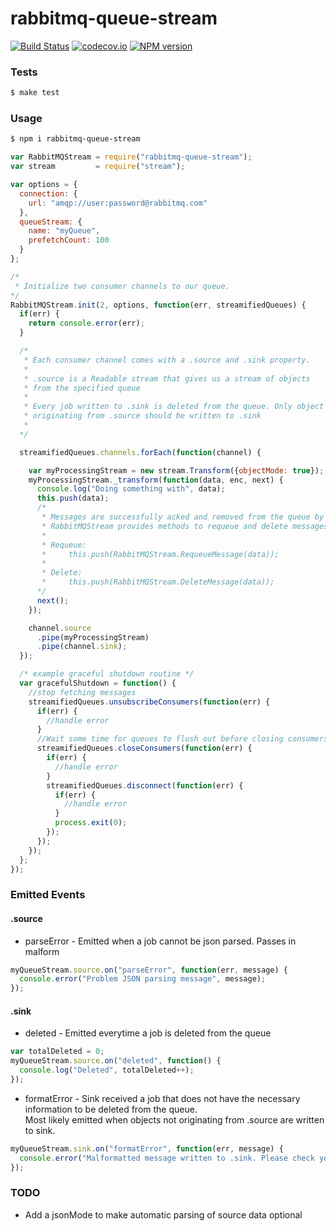 # rabbitmq-queue-stream
[![Build Status](https://travis-ci.org/classdojo/rabbitmq-queue-stream.svg?branch=master)](https://travis-ci.org/classdojo/rabbitmq-queue-stream)
[![codecov.io](https://codecov.io/github/classdojo/rabbitmq-queue-stream/coverage.svg?branch=master)](https://codecov.io/github/classdojo/rabbitmq-queue-stream?branch=master)
[![NPM version](https://badge.fury.io/js/rabbitmq-queue-stream.png)](http://badge.fury.io/js/rabbitmq-queue-stream)


### Tests
```bash
$ make test
```

### Usage
```bash
$ npm i rabbitmq-queue-stream
```

```javascript
var RabbitMQStream = require("rabbitmq-queue-stream");
var stream         = require("stream");

var options = {
  connection: {
    url: "amqp://user:password@rabbitmq.com"
  },
  queueStream: {
    name: "myQueue",
    prefetchCount: 100
  }
};

/*
 * Initialize two consumer channels to our queue.
*/
RabbitMQStream.init(2, options, function(err, streamifiedQueues) {
  if(err) {
    return console.error(err);
  }

  /*
   * Each consumer channel comes with a .source and .sink property.
   * 
   * .source is a Readable stream that gives us a stream of objects
   * from the specified queue
   *
   * Every job written to .sink is deleted from the queue. Only object
   * originating from .source should be written to .sink
   *
  */

  streamifiedQueues.channels.forEach(function(channel) {

    var myProcessingStream = new stream.Transform({objectMode: true});
    myProcessingStream._transform(function(data, enc, next) {
      console.log("Doing something with", data);
      this.push(data);
      /*
       * Messages are successfully acked and removed from the queue by default.
       * RabbitMQStream provides methods to requeue and delete messages too.
       *
       * Requeue:
       *     this.push(RabbitMQStream.RequeueMessage(data));
       *
       * Delete:
       *     this.push(RabbitMQStream.DeleteMessage(data));
      */
      next();
    });

    channel.source
      .pipe(myProcessingStream)
      .pipe(channel.sink);
  });

  /* example graceful shutdown routine */
  var gracefulShutdown = function() {
    //stop fetching messages
    streamifiedQueues.unsubscribeConsumers(function(err) {
      if(err) {
        //handle error
      }
      //Wait some time for queues to flush out before closing consumers.
      streamifiedQueues.closeConsumers(function(err) {
        if(err) {
          //handle error
        }
        streamifiedQueues.disconnect(function(err) {
          if(err) {
            //handle error
          }
          process.exit(0);
        });
      });
    });
  };
});
```

### Emitted Events

#### .source
* parseError - Emitted when a job cannot be json parsed. Passes in malform
```javascript
myQueueStream.source.on("parseError", function(err, message) {
  console.error("Problem JSON parsing message", message);
});
```

#### .sink
* deleted - Emitted everytime a job is deleted from the queue
```javascript
var totalDeleted = 0;
myQueueStream.source.on("deleted", function() {
  console.log("Deleted", totalDeleted++);
});
```
* formatError - Sink received a job that does not have the necessary information to be deleted from the queue.  
  Most likely emitted when objects not originating from .source are written to sink.
```javascript
myQueueStream.sink.on("formatError", function(err, message) {
  console.error("Malformatted message written to .sink. Please check your pipeline configuration", message);
});
```

### TODO

* Add a jsonMode to make automatic parsing of source data optional

